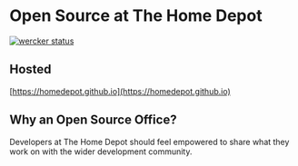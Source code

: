 # Open Source at The Home Depot

[![wercker status](https://app.wercker.com/status/4c66c4bb0e7c8794d64d4530cb6ef1f9/s/master "wercker status")](https://app.wercker.com/project/byKey/4c66c4bb0e7c8794d64d4530cb6ef1f9)

## Hosted
[https://homedepot.github.io](https://homedepot.github.io)

## Why an Open Source Office?
Developers at The Home Depot should feel empowered to share what they work on with the wider development community.